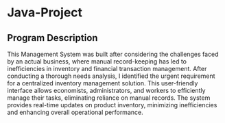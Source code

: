 # Java-Project
## Program Description

This Management System was built after considering the challenges faced by an actual business, where manual record-keeping has led to inefficiencies in inventory and financial transaction management. After conducting a thorough needs analysis, I identified the urgent requirement for a centralized inventory management solution. This user-friendly interface allows economists, administrators, and workers to efficiently manage their tasks, eliminating reliance on manual records. The system provides real-time updates on product inventory, minimizing inefficiencies and enhancing overall operational performance.
